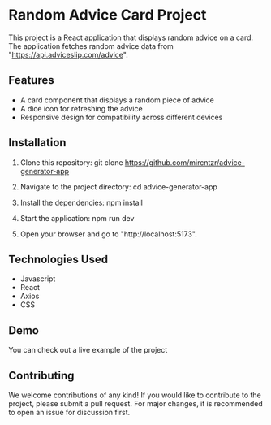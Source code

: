 # Random Advice Card Project

This project is a React application that displays random advice on a card. The application fetches random advice data from "https://api.adviceslip.com/advice".

## Features

- A card component that displays a random piece of advice
- A dice icon for refreshing the advice
- Responsive design for compatibility across different devices

## Installation

1. Clone this repository:
    git clone https://github.com/mircntzr/advice-generator-app
2. Navigate to the project directory:
   cd advice-generator-app
3. Install the dependencies:
    npm install
4. Start the application:
    npm run dev

5. Open your browser and go to "http://localhost:5173".

## Technologies Used

- Javascript
- React
- Axios
- CSS

## Demo

You can check out a live example of the project 

## Contributing

We welcome contributions of any kind! If you would like to contribute to the project, please submit a pull request. For major changes, it is recommended to open an issue for discussion first.



